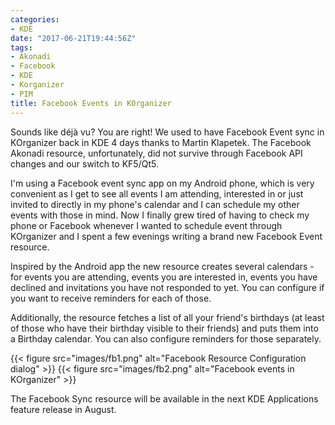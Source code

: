 ```yaml
---
categories:
- KDE
date: "2017-06-21T19:44:56Z"
tags:
- Akonadi
- Facebook
- KDE
- Korganizer
- PIM
title: Facebook Events in KOrganizer
---
```


Sounds like déjà vu? You are right! We used to have Facebook Event sync in KOrganizer back in KDE 4 days thanks to Martin Klapetek. The Facebook Akonadi resource, unfortunately, did not survive through Facebook API changes and our switch to KF5/Qt5.

I'm using a Facebook event sync app on my Android phone, which is very convenient as I get to see all events I am attending, interested in or just invited to directly in my phone's calendar and I can schedule my other events with those in mind. Now I finally grew tired of having to check my phone or Facebook whenever I wanted to schedule event through KOrganizer and I spent a few evenings writing a brand new Facebook Event resource.

Inspired by the Android app the new resource creates several calendars - for events you are attending, events you are interested in, events you have declined and invitations you have not responded to yet. You can configure if you want to receive reminders for each of those.

Additionally, the resource fetches a list of all your friend's birthdays (at least of those who have their birthday visible to their friends) and puts them into a Birthday calendar. You can also configure reminders for those separately.

{{< figure src="images/fb1.png" alt="Facebook Resource Configuration dialog" >}}
{{< figure src="images/fb2.png" alt="Facebook events in KOrganizer" >}}

The Facebook Sync resource will be available in the next KDE Applications feature release in August.
